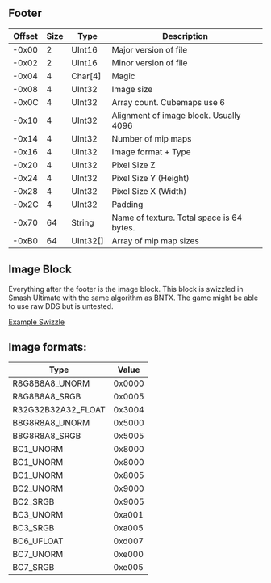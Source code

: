 ## Footer

| Offset | Size | Type | Description |
| --- | --- | --- | --- |
| -0x00 | 2 | UInt16| Major version of file |
| -0x02 | 2 | UInt16| Minor version of file |
| -0x04 | 4 | Char[4]| Magic |
| -0x08 | 4 | UInt32| Image size |
| -0x0C | 4 | UInt32| Array count. Cubemaps use 6 |
| -0x10 | 4 | UInt32| Alignment of image block. Usually 4096 |
| -0x14 | 4 | UInt32| Number of mip maps |
| -0x16 | 4 | UInt32| Image format + Type |
| -0x20 | 4 | UInt32| Pixel Size Z |
| -0x24 | 4 | UInt32| Pixel Size Y (Height) |
| -0x28 | 4 | UInt32| Pixel Size X (Width) |
| -0x2C | 4 | UInt32| Padding |
| -0x70 | 64 | String| Name of texture. Total space is 64 bytes. |
| -0xB0 | 64 | UInt32[]| Array of mip map sizes |

## Image Block

Everything after the footer is the image block. This block is swizzled in Smash Ultimate with the same algorithm as BNTX.
The game might be able to use raw DDS but is untested. 

[Example Swizzle](https://github.com/KillzXGaming/Switch-Toolbox/blob/master/Switch_FileFormatsMain/FileFormats/Texture/TegraX1Swizzle.cs)

## Image formats:

| Type | Value |
| --- | --- |
| R8G8B8A8_UNORM | 0x0000 |
| R8G8B8A8_SRGB | 0x0005 |
| R32G32B32A32_FLOAT | 0x3004 |
| B8G8R8A8_UNORM | 0x5000 |
| B8G8R8A8_SRGB | 0x5005 |
| BC1_UNORM | 0x8000 |
| BC1_UNORM | 0x8000 |
| BC1_UNORM | 0x8005 |
| BC2_UNORM | 0x9000 |
| BC2_SRGB | 0x9005 |
| BC3_UNORM | 0xa001 |
| BC3_SRGB | 0xa005 |
| BC6_UFLOAT | 0xd007 |
| BC7_UNORM | 0xe000 |
| BC7_SRGB | 0xe005 |
